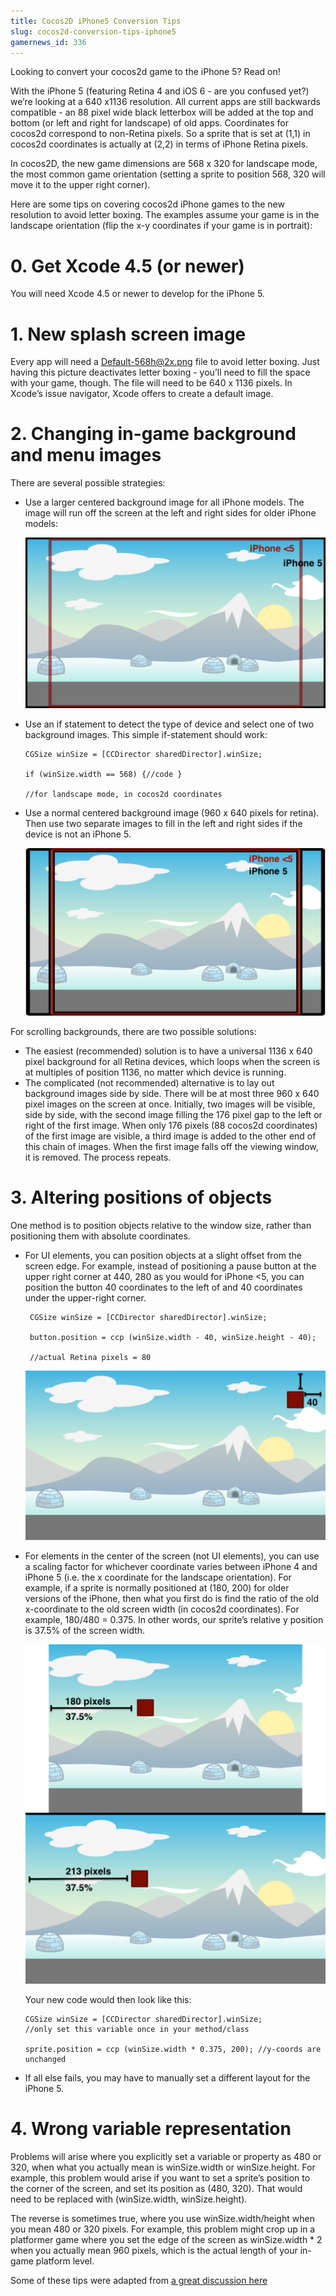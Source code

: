 ```yaml
---
title: Cocos2D iPhone5 Conversion Tips
slug: cocos2d-conversion-tips-iphone5
gamernews_id: 336
---
```


Looking to convert your cocos2d game to the iPhone 5? Read on!

With the iPhone 5 (featuring Retina 4 and iOS 6 - are you confused yet?) we’re looking at a 640 x1136 resolution. All current apps are still backwards compatible - an 88 pixel wide black letterbox will be added at the top and bottom (or left and right for landscape) of old apps. Coordinates for cocos2d correspond to non-Retina pixels. So a sprite that is set at (1,1) in cocos2d coordinates is actually at (2,2) in terms of iPhone Retina pixels.

In cocos2D, the new game dimensions are 568 x 320 for landscape mode, the most common game orientation (setting a sprite to position 568, 320 will move it to the upper right corner).

Here are some tips on covering cocos2d iPhone games to the new resolution to avoid letter boxing. The examples assume your game is in the landscape orientation (flip the x-y coordinates if your game is in portrait):

# 0. Get Xcode 4.5 (or newer)

You will need Xcode 4.5 or newer to develop for the iPhone 5.

# 1. New splash screen image

Every app will need a Default-568h@2x.png file to avoid letter boxing. Just having this picture deactivates letter boxing - you’ll need to fill the space with your game, though. The file will need to be 640 x 1136 pixels. In Xcode’s issue navigator, Xcode offers to create a default image.

# 2. Changing in-game background and menu images

There are several possible strategies:

*   Use a larger centered background image for all iPhone models. The image will run off the screen at the left and right sides for older iPhone models:

    ![](./iphone5conversion.png)

*   Use an if statement to detect the type of device and select one of two background images.
    This simple if-statement should work:

    	CGSize winSize = [CCDirector sharedDirector].winSize;

    	if (winSize.width == 568) {//code }

    	//for landscape mode, in cocos2d coordinates

*   Use a normal centered background image (960 x 640 pixels for retina). Then use two separate images to fill in the left and right sides if the device is not an iPhone 5.

    ![](./iphone5conversion_2.png)

For scrolling backgrounds, there are two possible solutions:

*   The easiest (recommended) solution is to have a universal 1136 x 640 pixel background for all Retina devices, which loops when the screen is at multiples of position 1136, no matter which device is running.</span>
*  The complicated (not recommended) alternative is to lay out background images side by side. There will be at most three 960 x 640 pixel images on the screen at once. Initially, two images will be visible, side by side, with the second image filling the 176 pixel gap to the left or right of the first image. When only 176 pixels (88 cocos2d coordinates) of the first image are visible, a third image is added to the other end of this chain of images. When the first image falls off the viewing window, it is removed. The process repeats.



# 3. Altering positions of objects

One method is to position objects relative to the window size, rather than positioning them with absolute coordinates.

*   For UI elements, you can position objects at a slight offset from the screen edge. For example, instead of positioning a pause button at the upper right corner at 440, 280 as you would for iPhone &lt;5, you can position the button 40 coordinates to the left of and 40 coordinates under the upper-right corner.

    	 CGSize winSize = [CCDirector sharedDirector].winSize;

    	 button.position = ccp (winSize.width - 40, winSize.height - 40);

    	 //actual Retina pixels = 80

    ![](./iphone5conversion_3.png)

*   For elements in the center of the screen (not UI elements), you can use a scaling factor for whichever coordinate varies between iPhone 4 and iPhone 5 (i.e. the x coordinate for the landscape orientation).
	For example, if a sprite is normally positioned at (180, 200) for older versions of the iPhone, then what you first do is find the ratio of the old x-coordinate to the old screen width (in cocos2d coordinates). For example, 180/480 = 0.375. In other words, our sprite’s relative y position is 37.5% of the screen width.

    ![](./iphone5conversion_4.png)

	Your new code would then look like this:

    	CGSize winSize = [CCDirector sharedDirector].winSize;
        //only set this variable once in your method/class

    	sprite.position = ccp (winSize.width * 0.375, 200); //y-coords are unchanged

*   If all else fails, you may have to manually set a different layout for the iPhone 5.

# 4. Wrong variable representation

Problems will arise where you explicitly set a variable or property as 480 or 320, when what you actually mean is winSize.width or winSize.height. For example, this problem would arise if you want to set a sprite’s position to the corner of the screen, and set its position as (480, 320). That would need to be replaced with (winSize.width, winSize.height).

The reverse is sometimes true, where you use winSize.width/height when you mean 480 or 320 pixels. For example, this problem might crop up in a platformer game where you set the edge of the screen as winSize.width * 2 when you actually mean 960 pixels, which is the actual length of your in-game platform level.

Some of these tips were adapted from [a great discussion here](http://www.cocos2d-iphone.org/forum/topic/39491)
